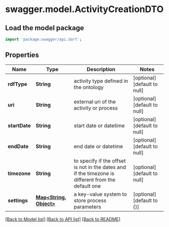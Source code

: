 # swagger.model.ActivityCreationDTO

## Load the model package
```dart
import 'package:swagger/api.dart';
```

## Properties
Name | Type | Description | Notes
------------ | ------------- | ------------- | -------------
**rdfType** | **String** | activity type defined in the ontology | [optional] [default to null]
**uri** | **String** | external uri of the activity or process | [optional] [default to null]
**startDate** | **String** | start date or datetime | [optional] [default to null]
**endDate** | **String** | end date or datetime | [optional] [default to null]
**timezone** | **String** | to specify if the offset is not in the dates and if the timezone is different from the default one | [optional] [default to null]
**settings** | [**Map&lt;String, Object&gt;**](Object.md) | a key-value system to store process parameters | [optional] [default to {}]

[[Back to Model list]](../README.md#documentation-for-models) [[Back to API list]](../README.md#documentation-for-api-endpoints) [[Back to README]](../README.md)


